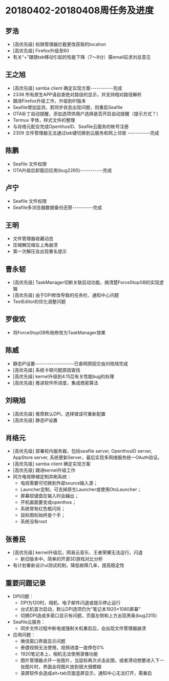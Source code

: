 # 20180402-20180408周任务及进度

## 罗浩
- [高优先级] 权限管理器拦截更改获取的location
- [高优先级] Firefox升级至60
- 有关“+”跟随tab移动引起的性能下降（7～8分）需email征求刘总意见

## 王之旭
- [高优先级] samba client 确定实现方案-----------完成
- 2338 所有原生APP请自查绝对路径的显示，并支持相对路径解析
- 跟进Firefox升级工作，升级到61版本
- Seafile增加监测，若同步状态出现问题，则重启Seafile
- OTA补丁自动提醒，添加选项供用户选择是否开启自动提醒（提示方式？）
- Termux 字体，样式文件的整理
- 与肖络元配合完成OpenthosID、Seafile云服务的帐号注册
- 2309 文件管理器无法通过tab键切换到云服务和网上邻居 -----------完成

## 陈鹏
- Seafile 文件权限
- OTA升级后卸载旧应用(bug2265)-----------完成

## 卢宁
- Seafile 文件权限
- Seafile多浏览器数据备份还原----------完成

## 王明
- 文件管理器收藏动态
- 压缩解压缩左上角崩溃
- 第一次解压会出现重名提示

## 曹永韧
- [高优先级] TaskManager切断关联启动功能，搞清楚ForceStopGB的实现逻辑
- [高优先级] 由于DPI修改导致的任务栏、通知中心问题
- TextEditor的优化调整问题

## 罗俊欢
- 将ForceStopGB布局修改为TaskManager效果

## 陈威
- 静态IP设置-------------------已查明原因交由刘晓旭完成
- [高优先级] 系统卡顿问题原因查找
- [高优先级] kernel升级到4.15后有关性能bug的处理
- [高优先级] 推进软件所进度，集成商密算法

## 刘晓旭
- [高优先级] 推荐默认DPI，选择错误可重新配置
- [高优先级] 静态IP设置

## 肖络元
- [高优先级] 部署校内服务器，包括seafile server, OpenthosID server, AppStore server, 系统更新Server，最后实现多网络服务统一OAuth验证。
- [高优先级] samba client 确定实现方案
- [高优先级] 跟进kernel升级工作
- 同方电视移植定制并刷系统：
   - 电视需要可切换到外部source输入源；
   - Launcher定制，可去掉原生Launcher或使用OtoLauncher；
   - 屏幕软键盘在输入时会蹦出；
   - 开机画面要变成openthos；
   - 系统常有红色框闪烁；
   - 鼠标图标始终是个手；
   - 系统没有root

## 张善民
- [高优先级] kernel升级后，网易云音乐、王者荣耀无法运行，闪退
   - 新旧版本中，简单的开源3D游戏对比分析
- 有计划重新设计ui测试机制，降低故障几率，提高稳定性

## 重要问题记录
- DPI问题：
   - DPI为120时，相机、电子邮件闪退或提示停止运行
   - 台式机首次启动，默认DPI选项仍为"笔记本1920×1080屏幕"
   - 切换DPI造成多窗口显示有问题，页面左侧和上方出现黑条(bug2315)
- Seafile云服务：
   - 同步文件过程中断电或强制关机重启后，会出现文件管理器崩溃
- 应用问题：
   - 微信窗口界面显示问题
   - 泰捷视频无法使用，视频进度一直停在0%
   - 1920笔记本上，相机无法使用录像功能
   - 图片管理器点开一张图片，当鼠标再次点击此图，或者滑动想要进入下一张图片时，界面会将图片放到很大很模糊
   - 录屏软件会造成alt+tab页面竖屏显示，通知中心无法打开，需重启
